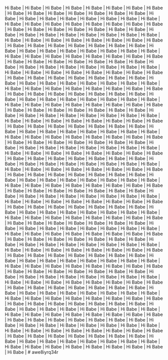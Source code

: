Hi Babe | Hi Babe | Hi Babe | Hi Babe | Hi Babe | Hi Babe | Hi Babe | Hi Babe | Hi Babe | Hi Babe | Hi Babe | Hi Babe | Hi Babe | Hi Babe | Hi Babe | Hi Babe | Hi Babe | Hi Babe | Hi Babe | Hi Babe | Hi Babe | Hi Babe | Hi Babe | Hi Babe | Hi Babe | Hi Babe | Hi Babe | Hi Babe | Hi Babe | Hi Babe | Hi Babe | Hi Babe | Hi Babe | Hi Babe | Hi Babe | Hi Babe | Hi Babe | Hi Babe | Hi Babe | Hi Babe | Hi Babe | Hi Babe | Hi Babe | Hi Babe | Hi Babe | Hi Babe | Hi Babe | Hi Babe | Hi Babe | Hi Babe | Hi Babe | Hi Babe | Hi Babe | Hi Babe | Hi Babe | Hi Babe | Hi Babe | Hi Babe | Hi Babe | Hi Babe | Hi Babe | Hi Babe | Hi Babe | Hi Babe | Hi Babe | Hi Babe | Hi Babe | Hi Babe | Hi Babe | Hi Babe | Hi Babe | Hi Babe | Hi Babe | Hi Babe | Hi Babe | Hi Babe | Hi Babe | Hi Babe | Hi Babe | Hi Babe | Hi Babe | Hi Babe | Hi Babe | Hi Babe | Hi Babe | Hi Babe | Hi Babe | Hi Babe | Hi Babe | Hi Babe | Hi Babe | Hi Babe | Hi Babe | Hi Babe | Hi Babe | Hi Babe | Hi Babe | Hi Babe | Hi Babe | Hi Babe | Hi Babe | Hi Babe | Hi Babe | Hi Babe | Hi Babe | Hi Babe | Hi Babe | Hi Babe | Hi Babe | Hi Babe | Hi Babe | Hi Babe | Hi Babe | Hi Babe | Hi Babe | Hi Babe | Hi Babe | Hi Babe | Hi Babe | Hi Babe | Hi Babe | Hi Babe | Hi Babe | Hi Babe | Hi Babe | Hi Babe | Hi Babe | Hi Babe | Hi Babe | Hi Babe | Hi Babe | Hi Babe | Hi Babe | Hi Babe | Hi Babe | Hi Babe | Hi Babe | Hi Babe | Hi Babe | Hi Babe | Hi Babe | Hi Babe | Hi Babe | Hi Babe | Hi Babe | Hi Babe | Hi Babe | Hi Babe | Hi Babe | Hi Babe | Hi Babe | Hi Babe | Hi Babe | Hi Babe | Hi Babe | Hi Babe | Hi Babe | Hi Babe | Hi Babe | Hi Babe | Hi Babe | Hi Babe | Hi Babe | Hi Babe | Hi Babe | Hi Babe | Hi Babe | Hi Babe | Hi Babe | Hi Babe | Hi Babe | Hi Babe | Hi Babe | Hi Babe | Hi Babe | Hi Babe | Hi Babe | Hi Babe | Hi Babe | Hi Babe | Hi Babe | Hi Babe | Hi Babe | Hi Babe | Hi Babe | Hi Babe | Hi Babe | Hi Babe | Hi Babe | Hi Babe | Hi Babe | Hi Babe | Hi Babe | Hi Babe | Hi Babe | Hi Babe | Hi Babe | Hi Babe | Hi Babe | Hi Babe | Hi Babe | Hi Babe | Hi Babe | Hi Babe | Hi Babe | Hi Babe | Hi Babe | Hi Babe | Hi Babe | Hi Babe | Hi Babe | Hi Babe | Hi Babe | Hi Babe | Hi Babe | Hi Babe | Hi Babe | Hi Babe | Hi Babe | Hi Babe | Hi Babe | Hi Babe | Hi Babe | Hi Babe | Hi Babe | Hi Babe | Hi Babe | Hi Babe | Hi Babe | Hi Babe | Hi Babe | Hi Babe | Hi Babe | Hi Babe | Hi Babe | Hi Babe | Hi Babe | Hi Babe | Hi Babe | Hi Babe | Hi Babe | Hi Babe | Hi Babe | Hi Babe | Hi Babe | Hi Babe | Hi Babe | Hi Babe | Hi Babe | Hi Babe | Hi Babe | Hi Babe | Hi Babe | Hi Babe | Hi Babe | Hi Babe | Hi Babe | Hi Babe | Hi Babe | Hi Babe | Hi Babe | Hi Babe | Hi Babe | Hi Babe | Hi Babe | Hi Babe | Hi Babe | Hi Babe | Hi Babe | Hi Babe | Hi Babe | Hi Babe | Hi Babe | Hi Babe | Hi Babe | Hi Babe | Hi Babe | Hi Babe | Hi Babe | Hi Babe | Hi Babe | Hi Babe | Hi Babe | Hi Babe | Hi Babe | Hi Babe | Hi Babe | Hi Babe | Hi Babe | Hi Babe | Hi Babe | Hi Babe | Hi Babe | Hi Babe | Hi Babe | Hi Babe | Hi Babe | Hi Babe | Hi Babe | Hi Babe | Hi Babe | Hi Babe | Hi Babe | Hi Babe | Hi Babe | Hi Babe | Hi Babe | Hi Babe | Hi Babe | Hi Babe | Hi Babe | Hi Babe | Hi Babe | Hi Babe | Hi Babe | Hi Babe | Hi Babe | Hi Babe | Hi Babe | Hi Babe | Hi Babe | Hi Babe | Hi Babe | Hi Babe | Hi Babe | Hi Babe | Hi Babe | Hi Babe | Hi Babe | Hi Babe | Hi Babe | Hi Babe | Hi Babe | Hi Babe | Hi Babe | Hi Babe | Hi Babe | Hi Babe | Hi Babe | Hi Babe | Hi Babe | Hi Babe | Hi Babe | Hi Babe | Hi Babe | Hi Babe | Hi Babe | Hi Babe | Hi Babe | Hi Babe | Hi Babe | Hi Babe | Hi Babe | Hi Babe | Hi Babe | Hi Babe | Hi Babe | Hi Babe | Hi Babe | Hi Babe | Hi Babe | Hi Babe | Hi Babe | Hi Babe | Hi Babe | Hi Babe | Hi Babe | Hi Babe | Hi Babe | Hi Babe | Hi Babe | Hi Babe | Hi Babe | Hi Babe | Hi Babe | Hi Babe | Hi Babe | Hi Babe | Hi Babe | Hi Babe | Hi Babe | Hi Babe | Hi Babe | Hi Babe | Hi Babe | Hi Babe | Hi Babe | Hi Babe | Hi Babe | Hi Babe | Hi Babe | Hi Babe | Hi Babe | Hi Babe | Hi Babe | Hi Babe | Hi Babe | Hi Babe | Hi Babe | Hi Babe | Hi Babe | Hi Babe | Hi Babe | Hi Babe | Hi Babe | Hi Babe | Hi Babe | Hi Babe | Hi Babe | Hi Babe | Hi Babe | Hi Babe | Hi Babe | Hi Babe | Hi Babe | Hi Babe | Hi Babe | Hi Babe | Hi Babe | Hi Babe | Hi Babe | Hi Babe | Hi Babe | Hi Babe | Hi Babe | Hi Babe | Hi Babe | Hi Babe | Hi Babe | Hi Babe | Hi Babe | Hi Babe | Hi Babe | Hi Babe | Hi Babe | Hi Babe | Hi Babe | Hi Babe | Hi Babe | Hi Babe | Hi Babe | Hi Babe | Hi Babe | Hi Babe | Hi Babe | Hi Babe | Hi Babe | Hi Babe | Hi Babe | Hi Babe | Hi Babe | Hi Babe | Hi Babe | Hi Babe | Hi Babe | Hi Babe | Hi Babe | Hi Babe | Hi Babe | Hi Babe | Hi Babe | Hi Babe | Hi Babe | Hi Babe | Hi Babe | Hi Babe | Hi Babe | Hi Babe | Hi Babe | Hi Babe | Hi Babe | Hi Babe | Hi Babe | Hi Babe | Hi Babe | Hi Babe | Hi Babe | Hi Babe | Hi Babe | Hi Babe | Hi Babe | Hi Babe | Hi Babe | Hi Babe | Hi Babe | Hi Babe | Hi Babe | Hi Babe | Hi Babe | Hi Babe | Hi Babe | Hi Babe | 
#   a w e 8 i y r q 3 4 r  
 